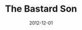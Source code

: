 ---
layout: message
category: message
series: "The Awaited Son"
title: "The Bastard Son"
date: 2012-12-01
message_id: 759
---